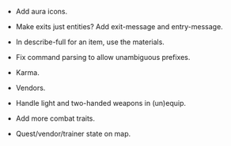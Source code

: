 * Add aura icons.

* Make exits just entities? Add exit-message and entry-message.

* In describe-full for an item, use the materials.

* Fix command parsing to allow unambiguous prefixes.

* Karma.

* Vendors.

* Handle light and two-handed weapons in (un)equip.

* Add more combat traits.

* Quest/vendor/trainer state on map.
